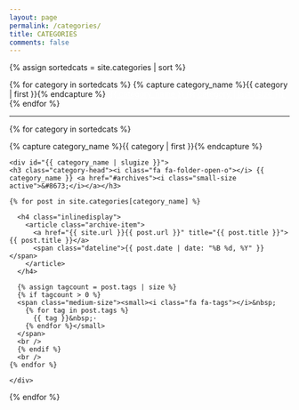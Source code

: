 ```yaml
---
layout: page
permalink: /categories/
title: CATEGORIES
comments: false
---
```


<div id="archives">

{% assign sortedcats = site.categories | sort %}

{% for category in sortedcats %}
  <span class="nowrapping">
      {% capture category_name %}{{ category | first }}{% endcapture %}
      <a href="#{{ category_name }}" class="highlight categoryblue" style="color:white;">&nbsp;{{ category_name }}&nbsp;<span class="categorycountcolor">({{ category | last | size }})</span>&nbsp;</a>&nbsp;
  </span>
{% endfor %}

<hr />

{% for category in sortedcats %}
  <div class="archive-group">
    {% capture category_name %}{{ category | first }}{% endcapture %}

    <div id="{{ category_name | slugize }}">
    <h3 class="category-head"><i class="fa fa-folder-open-o"></i> {{ category_name }} <a href="#archives"><i class="small-size active">&#8673;</i></a></h3>

    {% for post in site.categories[category_name] %}

      <h4 class="inlinedisplay">
        <article class="archive-item">
          <a href="{{ site.url }}{{ post.url }}" title="{{ post.title }}">{{ post.title }}</a> 
          <span class="dateline">{{ post.date | date: "%B %d, %Y" }}</span>
        </article>
      </h4>
      
      {% assign tagcount = post.tags | size %}
      {% if tagcount > 0 %}
      <span class="medium-size"><small><i class="fa fa-tags"></i>&nbsp;
        {% for tag in post.tags %}
          {{ tag }}&nbsp;·
        {% endfor %}</small>
      </span>
      <br />
      {% endif %}
      <br />
    {% endfor %}

    </div>
    
  </div>
{% endfor %}

</div>